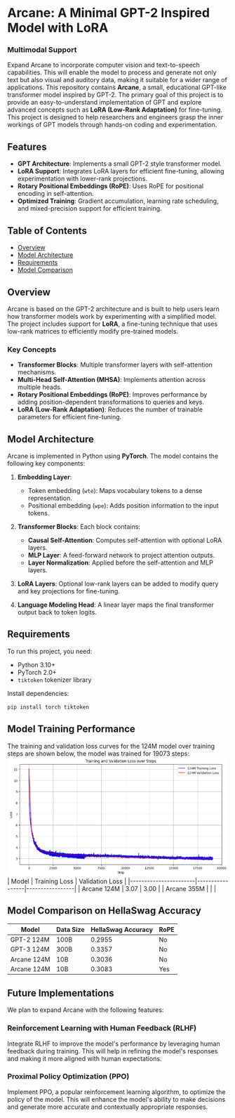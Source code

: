 # Arcane: A Minimal GPT-2 Inspired Model with LoRA

### Multimodal Support
Expand Arcane to incorporate computer vision and text-to-speech capabilities. This will enable the model to process and generate not only text but also visual and auditory data, making it suitable for a wider range of applications.
This repository contains **Arcane**, a small, educational GPT-like transformer model inspired by GPT-2. The primary goal of this project is to provide an easy-to-understand implementation of GPT and explore advanced concepts such as **LoRA (Low-Rank Adaptation)** for fine-tuning. This project is designed to help researchers and engineers grasp the inner workings of GPT models through hands-on coding and experimentation.

## Features
- **GPT Architecture**: Implements a small GPT-2 style transformer model.
- **LoRA Support**: Integrates LoRA layers for efficient fine-tuning, allowing experimentation with lower-rank projections.
- **Rotary Positional Embeddings (RoPE)**: Uses RoPE for positional encoding in self-attention.
- **Optimized Training**: Gradient accumulation, learning rate scheduling, and mixed-precision support for efficient training.

## Table of Contents
- [Overview](#overview)
- [Model Architecture](#model-architecture)
- [Requirements](#requirements)
- [Model Comparison](#model-comparison)

## Overview
Arcane is based on the GPT-2 architecture and is built to help users learn how transformer models work by experimenting with a simplified model. The project includes support for **LoRA**, a fine-tuning technique that uses low-rank matrices to efficiently modify pre-trained models.

### Key Concepts
- **Transformer Blocks**: Multiple transformer layers with self-attention mechanisms.
- **Multi-Head Self-Attention (MHSA)**: Implements attention across multiple heads.
- **Rotary Positional Embeddings (RoPE)**: Improves performance by adding position-dependent transformations to queries and keys.
- **LoRA (Low-Rank Adaptation)**: Reduces the number of trainable parameters for efficient fine-tuning.

## Model Architecture
Arcane is implemented in Python using **PyTorch**. The model contains the following key components:

1. **Embedding Layer**:
   - Token embedding (`wte`): Maps vocabulary tokens to a dense representation.
   - Positional embedding (`wpe`): Adds position information to the input tokens.
   
2. **Transformer Blocks**: Each block contains:
   - **Causal Self-Attention**: Computes self-attention with optional LoRA layers.
   - **MLP Layer**: A feed-forward network to project attention outputs.
   - **Layer Normalization**: Applied before the self-attention and MLP layers.
   
3. **LoRA Layers**: Optional low-rank layers can be added to modify query and key projections for fine-tuning.
   
4. **Language Modeling Head**: A linear layer maps the final transformer output back to token logits.

## Requirements
To run this project, you need:
- Python 3.10+
- PyTorch 2.0+
- `tiktoken` tokenizer library

Install dependencies:
```bash
pip install torch tiktoken
```

## Model Training Performance
The training and validation loss curves for the 124M model over training steps are shown below, the model was trained for 19073 steps:
![2D Neuron](/images/training_val_graph.png)
| Model                 | Training Loss   | Validation Loss |
|-----------------------|-----------------|-----------------|
| Arcane 124M           | 3.07            | 3.00            |
| Arcane 355M           |                 |                 | 


## Model Comparison on HellaSwag Accuracy

| Model                 | Data Size   | HellaSwag Accuracy | RoPE |
|-----------------------|-------------|--------------------|------|
| GPT-2 124M            | 100B        | 0.2955             | No   |
| GPT-3 124M            | 300B        | 0.3357             | No   |
| Arcane 124M           | 10B         | 0.3036             | No   |
| Arcane 124M           | 10B         | 0.3083             | Yes  |

## Future Implementations

We plan to expand Arcane with the following features:

### Reinforcement Learning with Human Feedback (RLHF)
Integrate RLHF to improve the model's performance by leveraging human feedback during training. This will help in refining the model's responses and making it more aligned with human expectations.

### Proximal Policy Optimization (PPO)
Implement PPO, a popular reinforcement learning algorithm, to optimize the policy of the model. This will enhance the model's ability to make decisions and generate more accurate and contextually appropriate responses.
